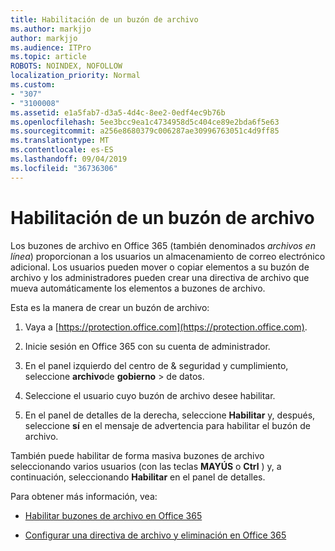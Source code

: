 ```yaml
---
title: Habilitación de un buzón de archivo
ms.author: markjjo
author: markjjo
ms.audience: ITPro
ms.topic: article
ROBOTS: NOINDEX, NOFOLLOW
localization_priority: Normal
ms.custom:
- "307"
- "3100008"
ms.assetid: e1a5fab7-d3a5-4d4c-8ee2-0edf4ec9b76b
ms.openlocfilehash: 5ee3bcc9ea1c4734958d5c404ce89e2bda6f5e63
ms.sourcegitcommit: a256e8680379c006287ae30996763051c4d9ff85
ms.translationtype: MT
ms.contentlocale: es-ES
ms.lasthandoff: 09/04/2019
ms.locfileid: "36736306"
---
```

# <a name="enable-an-archive-mailbox"></a>Habilitación de un buzón de archivo

Los buzones de archivo en Office 365 (también denominados *archivos en línea*) proporcionan a los usuarios un almacenamiento de correo electrónico adicional. Los usuarios pueden mover o copiar elementos a su buzón de archivo y los administradores pueden crear una directiva de archivo que mueva automáticamente los elementos a buzones de archivo.
  
Esta es la manera de crear un buzón de archivo:
  
1. Vaya a [https://protection.office.com](https://protection.office.com).

2. Inicie sesión en Office 365 con su cuenta de administrador.

3. En el panel izquierdo del centro de &amp; seguridad y cumplimiento, seleccione **archivo**de **gobierno** \> de datos.

4. Seleccione el usuario cuyo buzón de archivo desee habilitar.

5. En el panel de detalles de la derecha, seleccione **Habilitar** y, después, seleccione **sí** en el mensaje de advertencia para habilitar el buzón de archivo.

También puede habilitar de forma masiva buzones de archivo seleccionando varios usuarios (con las teclas **MAYÚS** o **Ctrl** ) y, a continuación, seleccionando **Habilitar** en el panel de detalles.
  
Para obtener más información, vea:
  
- [Habilitar buzones de archivo en Office 365](https://docs.microsoft.com/office365/securitycompliance/enable-archive-mailboxes)

- [Configurar una directiva de archivo y eliminación en Office 365](https://docs.microsoft.com//office365/securitycompliance/set-up-an-archive-and-deletion-policy-for-mailboxes)
